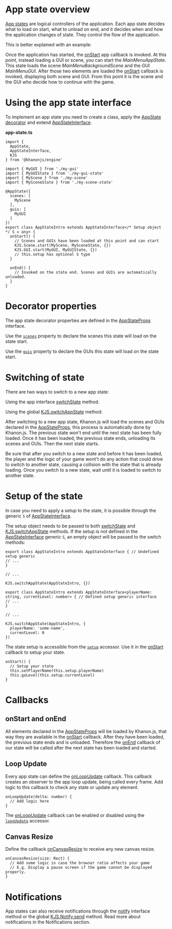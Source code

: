 # App state overview

[App states](https://khanonjs.com/api-docs/modules/decorators_app_app_state.html) are logical controllers of the application. Each app state decides what to load on start, what to unload on end, and it decides when and how the application changes of state. They control the flow of the application.

This is better explained with an example:

Once the application has started, the [onStart](https://khanonjs.com/api-docs/classes/decorators_app.AppInterface.html#onStart) app callback is invoked. At this point, instead loading a GUI or scene, you can start the *MainMenuAppState*. This state loads the scene *MainMenuBackgroundScene* and the GUI *MainMenuGUI*. After those two elements are loaded the [onStart](https://khanonjs.com/api-docs/classes/decorators_app_app_state.AppStateInterface.html#onStart) callback is invoked, displaying both scene and GUI. From this point it is the scene and the GUI who decide how to continue with the game.

# Using the app state interface

To implement an app state you need to create a class, apply the [AppState decorator](https://khanonjs.com/api-docs/functions/decorators_app_app_state.AppState.html) and extend
[AppStateInterface](https://khanonjs.com/api-docs/classes/decorators_app_app_state.AppStateInterface.html).

**app-state.ts**
```
import {
  AppState,
  AppStateInterface,
  KJS
} from '@khanonjs/engine'

import { MyGUI } from './my-gui'
import { MyGUIState } from './my-gui-state'
import { MyScene } from './my-scene'
import { MySceneState } from './my-scene-state'

@AppState({
  scenes: [
    MyScene
  ],
  guis: [
    MyGUI
  ]
})
export class AppStateIntro extends AppStateInterface</* Setup object */ S = any> {
  onStart() {
    // Scenes and GUIs have been loaded at this point and can start
    KJS.Scene.start(MyScene, MySceneState, {})
    KJS.GUI.start(MyGUI, MyGUIState, {})
    // this.setup has optional S type
  }

  onEnd() {
    // Invoked on the state end. Scenes and GUIs are automatically unloaded.
  }
}
```

# Decorator properties

The app state decorator properties are defined in the [AppStateProps](https://khanonjs.com/api-docs/interfaces/decorators_app_app_state.AppStateProps.html) interface.

Use the [`scenes`](https://khanonjs.com/api-docs/interfaces/decorators_app_app_state.AppStateProps.html#scenes) property to declare the scenes this state will load on the state start.

Use the [`guis`](https://khanonjs.com/api-docs/interfaces/decorators_app_app_state.AppStateProps.html#guis) property to declare the GUIs this state will load on the state start.

# Switching of state

There are two ways to switch to a new app state:

Using the app interface [switchState](https://khanonjs.com/api-docs/classes/decorators_app.AppInterface.html#switchState) method.

Using the global [KJS.switchAppState](https://khanonjs.com/api-docs/functions/kjs.KJS.switchAppState.html) method.

After switching to a new app state, Khanon.js will load the scenes and GUIs declared in the [AppStateProps](https://khanonjs.com/api-docs/interfaces/decorators_app_app_state.AppStateProps.html), this process is automatically done by Khanon.js. The previous state won't end until the next state has been fully loaded. Once it has been loaded, the previous state ends, unloading its scenes and GUIs. Then the next state starts.

Be sure that after you switch to a new state and before it has been loaded, the player and the logic of your game wont't do any action that could drive to switch to another state, causing a collision with the state that is already loading. Once you switch to a new state, wait until it is loaded to switch to another state.

# Setup of the state

In case you need to apply a setup to the state, it is possible through the generic `S` of [AppStateInterface](https://khanonjs.com/api-docs/classes/decorators_app_app_state.AppStateInterface.html).

The setup object needs to be passed to both [switchState](https://khanonjs.com/api-docs/classes/decorators_app.AppInterface.html#switchState) and [KJS.switchAppState](https://khanonjs.com/api-docs/functions/kjs.KJS.switchAppState.html) methods. If the setup is not defined in the [AppStateInterface](https://khanonjs.com/api-docs/classes/decorators_app_app_state.AppStateInterface.html) generic `S`, an empty object will be passed to the switch methods:
```
export class AppStateIntro extends AppStateInterface { // Undefined setup generic
// ...
}

// ...

KJS.switchAppState(AppStateIntro, {})
```
```
export class AppStateIntro extends AppStateInterface<playerName: string, currentLevel: number> { // Defined setup generic interface
// ...
}

// ...

KJS.switchAppState(AppStateIntro, {
  playerName: 'some-name',
  currentLevel: 0
})
```

The state setup is accessible from the [`setup`](https://khanonjs.com/api-docs/classes/decorators_app_app_state.AppStateInterface.html#setup) accessor. Use it in the [onStart](https://khanonjs.com/api-docs/classes/decorators_app_app_state.AppStateInterface.html#onStart) callback to setup your state.

```
onStart() {
  // Setup your state
  this.setPlayerName(this.setup.playerName)
  this.goLevel(this.setup.currentLevel)
}
```

# Callbacks

onStart and onEnd
-----------------

All elements declared in the [AppStateProps](https://khanonjs.com/api-docs/interfaces/decorators_app_app_state.AppStateProps.html) will be loaded by Khanon.js, that way they are available in the [onStart](https://khanonjs.com/api-docs/classes/decorators_app_app_state.AppStateInterface.html#onStart) callback. After they have been loaded, the previous state ends and is unloaded. Therefore the [onEnd](https://khanonjs.com/api-docs/classes/decorators_app_app_state.AppStateInterface.html#onEnd) callback of our state will be called after the next state has been loaded and started.

## Loop Update

Every app state can define the [onLoopUpdate](https://khanonjs.com/api-docs/classes/decorators_app_app_state.AppStateInterface.html#onLoopUpdate) callback. This callback creates an observer to the app loop update, being called every frame. Add logic to this callback to check any state or update any element.
```
onLoopUpdate(delta: number) {
  // Add logic here
}
```

The [onLoopUpdate](https://khanonjs.com/api-docs/classes/decorators_app_app_state.AppStateInterface.html#onLoopUpdate) callback can be enabled or disabled using the [`loopUpdate`](https://khanonjs.com/api-docs/classes/decorators_app_app_state.AppStateInterface.html#loopUpdate) accessor.

## Canvas Resize

Define the callback [onCanvasResize](https://khanonjs.com/api-docs/classes/decorators_app_app_state.AppStateInterface.html#onCanvasResize) to receive any new canvas resize.
```
onCanvasResize(size: Rect) {
  // Add some logic in case the browser ratio affects your game
  // E.g. Display a pause screen if the game cannot be displayed properly.
}
```

# Notifications

App states can also receive notifications through the [notify](https://khanonjs.com/api-docs/classes/decorators_app_app_state.AppStateInterface.html#notify) interface method  or the global [KJS.Notify.send](https://khanonjs.com/api-docs/functions/kjs.KJS.Notify.send.html) method. Read more about notifications in the Notifications section.